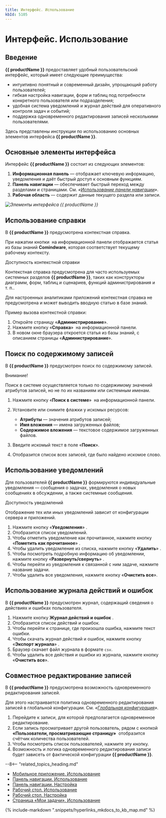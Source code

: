 ```yaml
---
title: Интерфейс. Использование
kbId: 5105
---
```


# Интерфейс. Использование

## Введение

**{{ productName }}** предоставляет удобный пользовательский интерфейс, который имеет следующие преимущества:

- интуитивно понятный и современный дизайн, упрощающий работу пользователей;
- гибкая настройка навигации, форм и таблиц под потребности конкретного пользователя или подразделения;
- удобная система уведомлений и журнал действий для оперативного контроля задач и событий;
- поддержка одновременного редактирования записей несколькими пользователями.

Здесь представлены инструкции по использованию основных элементов интерфейса **{{ productName }}**.

## Основные элементы интерфейса

Интерфейс **{{ productName }}** состоит из следующих элементов:

1. **Информационная панель** — отображает ключевую информацию, уведомления и даёт быстрый доступ к основным функциям.
2. **Панель навигации** — обеспечивает быстрый переход между разделами и страницами. См. *«[Использование панели навигации](navigation_panel/index.html#navigation_panel "Панель навигации. Использование")»*.
3. **Рабочая область** — содержит данные текущего раздела или записи.

_![Элементы интерфейса {{ productName }}](/platform/v5.0/using_the_system/img/interface_use_elements.png)_

## Использование справки

В **{{ productName }}** предусмотрена контекстная справка.

При нажатии кнопки *‌* на информационной панели отображается статья из базы знаний **Comindware**, которая соответствует текущему рабочему контексту.

Доступность контекстной справки

Контекстная справка предусмотрена для часто используемых системных разделов **{{ productName }}**, таких как конструкторы диаграмм, форм, таблиц и сценариев, функций администрирования и т. п..

Для настроенных аналитиками приложений контекстная справка не предусмотрена и может выводить вводную статью в базе знаний.

Пример вызова контекстной справки:

1. Откройте страницу «**Администрирование**».
2. Нажмите кнопку «**Справка**» *‌* на информационной панели.
3. В новом окне браузера откроется статья из базы знаний, с описанием страницы «**Администрирование**».

## Поиск по содержимому записей

В **{{ productName }}** предусмотрен поиск по содержимому записей.

Внимание!

Поиск в системе осуществляется только по содержимому значений атрибутов записей, но не по их названиям или системным именам.

1. Нажмите кнопку «**Поиск в системе**» *‌* на информационной панели.
2. Установите или снимите флажки у искомых ресурсов:

   - **Атрибуты** — значения атрибутов записей;
   - **Имя вложения** — имена загруженных файлов;
   - **Содержимое вложения** — текстовое содержимое загруженных файлов.
3. Введите искомый текст в поле «**Поиск**».
4. Отобразится список всех записей, где было найдено искомое слово.

## Использование уведомлений

Для пользователей **{{ productName }}** формируются индивидуальные уведомления — сообщения о задачах, уведомления о новых сообщениях в обсуждении, а также системные сообщения.

Доступность уведомлений

Отображение тех или иных уведомлений зависит от конфигурации сервера и приложений.

1. Нажмите кнопку «**Уведомления**» *‌*.
2. Отобразится список уведомлений.
3. Чтобы отметить уведомление как прочитанное, нажмите кнопку «**Пометить как прочитанное**» *‌*.
4. Чтобы удалить уведомление из списка, нажмите кнопку «**Удалить**» *‌*.
5. Чтобы посмотреть подробную информацию об уведомлении, нажмите кнопку «**Развернуть/свернуть**» *‌*.
6. Чтобы перейти из уведомления к связанной с ним задаче, нажмите название задачи.
7. Чтобы удалить все уведомления, нажмите кнопку «**Очистить все**».

## Использование журнала действий и ошибок

В **{{ productName }}** предусмотрен журнал, содержащий сведения о действиях и ошибках пользователя.

1. Нажмите кнопку **Журнал действий и ошибок** *‌*.
2. Отобразится список действий и ошибок.
3. Чтобы перейти к странице, где произошла ошибка, нажмите текст ошибки.
4. Чтобы скачать журнал действий и ошибок, нажмите кнопку «**Экспорт журнала**» *‌*.
5. Браузер скачает файл журнала в формате `csv`.
6. Чтобы удалить все действия и ошибки из журнала, нажмите кнопку «**Очистить все**».

## Совместное редактирование записей

В **{{ productName }}** предусмотрена возможность одновременного редактирования записей.

Для этого настраивается политика одновременного редактирования записей в глобальной конфигурации. См. *«[Глобальная конфигурация](../administration/infrastructure/global_configuration.html#global_configuration)»*.

1. Перейдите к записи, для которой предполагается одновременное редактирование.
2. Если запись просматривает другой пользователь, рядом с кнопкой **«Пользователи, просматривающие страницу»** *‌* отобразится счётчик количества пользователей.
3. Чтобы посмотреть список пользователей, нажмите эту кнопку.
4. Возможность и логика одновременного редактирования записи будет зависеть от фактической конфигурации **{{ productName }}**.

--8<-- "related_topics_heading.md"

- [Мобильное приложение. Использование](mobile_app_use.html#mobile_app_use)
- [Панель навигации. Использование](navigation_panel/index.html#navigation_panel)
- [Панель навигации. Настройка](../business_apps/navigation_sections/navigation_sections_setup.html#navigation_sections_setup "Панель и разделы навигации. Определения, настройка, удаление")
- [Рабочий стол. Использование](navigation_panel/desktop.html#desktop)
- [Рабочий стол. Настройка](../business_apps/navigation_sections/desktop_setup.html#desktop_setup "Рабочий стол. Определения и настройка")
- [Страница «Мои задачи». Использование](navigation_panel/my_tasks.html#my_tasks)

{% include-markdown ".snippets/hyperlinks_mkdocs_to_kb_map.md" %}
